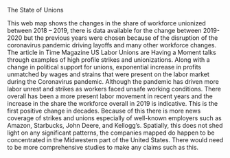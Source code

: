 The State of Unions


This web map shows the changes in the share of workforce unionized between 2018 – 2019,
there is data available for the change between 2019-2020 but the previous years were chosen 
because of the disruption of the coronavirus pandemic driving layoffs and many other workforce changes. 
The article in Time Magazine US Labor Unions are Having a Moment talks through examples of high profile strikes and unionizations. 
Along with a change in political support for unions, exponential increase in profits unmatched by wages and strains that were present
on the labor market during the Coronavirus pandemic. Although the pandemic has driven more labor unrest and strikes as workers faced 
unsafe working conditions. There overall has been a more present labor movement in recent years and the increase in the share the 
workforce overall in 2019 is indicative. This is the first positive change in decades. Because of this there is more news coverage 
of strikes and unions especially of well-known employers such as Amazon, Starbucks, John Deere, and Kellogg’s. Spatially, this does 
not shed light on any significant patterns, the companies mapped do happen to be concentrated in the Midwestern part of the United States. 
There would need to be more comprehensive studies to make any claims such as this.
